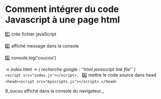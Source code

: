 # Comment intégrer du code Javascript à une page html 

:one: crée fichier javaScript <br>

:two: affiché message dans la console<br>
 
:three: console.log('coucou')<br>

 _-> index.html -> ( recherche google : ''html javascript link file'' )_  
`<script src="index.js"></script>.
`
:four: mettre le code source dans head <br>
`<head><script src="myscripts.js"></script> </head>`

 8_oucou affiché dans la console du navigateur._

